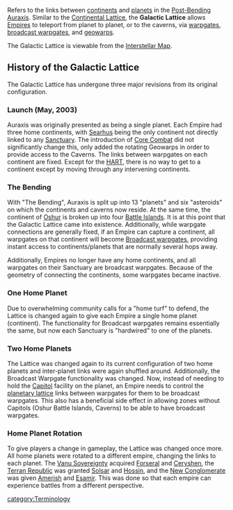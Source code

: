 Refers to the links between [continents](continent.md "wikilink") and
[planets](planet.md "wikilink") in the
[Post-Bending](The_Bending.md "wikilink") [Auraxis](Auraxis.md "wikilink").
Similar to the [Continental Lattice](Lattice.md "wikilink"), the **Galactic
Lattice** allows [Empires](Empire.md "wikilink") to teleport from planet to
planet, or to the caverns, via [warpgates](warpgate.md "wikilink"),
[broadcast warpgates](broadcast_warpgate.md "wikilink"), and
[geowarps](geowarp.md "wikilink").

The Galactic Lattice is viewable from the [Interstellar
Map](Interstellar_Map.md "wikilink").

## History of the Galactic Lattice

The Galactic Lattice has undergone three major revisions from its
original configuration.

### Launch (May, 2003)

Auraxis was originally presented as being a single planet. Each Empire
had three home continents, with [Searhus](Searhus.md "wikilink") being the
only continent not directly linked to any
[Sanctuary](Sanctuary.md "wikilink"). The introduction of [Core
Combat](Core_Combat.md "wikilink") did not significantly change this, only
added the rotating Geowarps in order to provide access to the Caverns.
The links between warpgates on each continent are fixed. Except for the
[HART](HART.md "wikilink"), there is no way to get to a continent except by
moving through any intervening continents.

### The Bending

With "The Bending", Auraxis is split up into 13 "planets" and six
"asteroids" on which the continents and caverns now reside. At the same
time, the continent of [Oshur](Oshur.md "wikilink") is broken up into four
[Battle Islands](Battle_Islands.md "wikilink"). It is at this point that
the Galactic Lattice came into existence. Additionally, while warpgate
connections are generally fixed, if an Empire can capture a continent,
all warpgates on that continent will become [Broadcast
warpgates](Broadcast_warpgate.md "wikilink"), providing instant access to
continents/planets that are normally several hops away.

Additionally, Empires no longer have any home continents, and all
warpgates on their Sanctuary are broadcast warpgates. Because of the
geometry of connecting the continents, some warpgates became inactive.

### One Home Planet

Due to overwhelming community calls for a "home turf" to defend, the
Lattice is changed again to give each Empire a single home planet
(continent). The functionality for Broadcast warpgates remains
essentially the same, but now each Sanctuary is "hardwired" to one of
the planets.

### Two Home Planets

The Lattice was changed again to its current configuration of two home
planets and inter-planet links were again shuffled around. Additionally,
the Broadcast Warpgate functionality was changed. Now, instead of
needing to hold the [Capitol](Capitol.md "wikilink") facility on the
planet, an Empire needs to control the [planetary
lattice](Lattice.md "wikilink") links between warpgates for them to be
broadcast warpgates. This also has a beneficial side effect in allowing
zones without Capitols (Oshur Battle Islands, Caverns) to be able to
have broadcast warpgates.

### Home Planet Rotation

To give players a change in gameplay, the Lattice was changed once more.
All home planets were rotated to a different empire, changing the links
to each planet. The [Vanu Sovereignty](Vanu_Sovereignty.md "wikilink")
acquired [Forseral](Forseral.md "wikilink") and
[Ceryshen](Ceryshen.md "wikilink"), the [Terran
Republic](Terran_Republic.md "wikilink") was granted
[Solsar](Solsar.md "wikilink") and [Hossin](Hossin.md "wikilink"), and the
[New Conglomerate](New_Conglomerate.md "wikilink") was given
[Amerish](Amerish.md "wikilink") and [Esamir](Esamir.md "wikilink"). This was
done so that each empire can experience battles from a different
perspective.

[category:Terminology](category:Terminology.md "wikilink")
